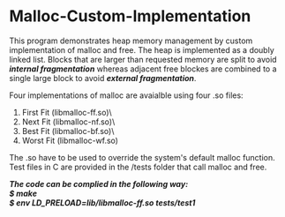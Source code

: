 # Malloc-Custom-Implementation

This program demonstrates heap memory management by custom implementation of malloc and free. The heap is implemented as a doubly linked list.
Blocks that are larger than requested memory are split to avoid ***internal fragmentation*** whereas adjacent free blockes are combined to a single large block to avoid ***external fragmentation***.

Four implementations of malloc are avaialble using four .so files:

1. First Fit (libmalloc-ff.so)\
2. Next Fit (libmalloc-nf.so)\
3. Best Fit (libmalloc-bf.so)\
4. Worst Fit (libmalloc-wf.so)

The .so have to be used to override the system's default malloc function. Test files in C are provided in the /tests folder that call malloc and free.

***The code can be complied in the following way:\
$ make\
$ env LD_PRELOAD=lib/libmalloc-ff.so tests/test1***
